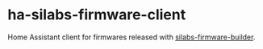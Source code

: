 # ha-silabs-firmware-client

Home Assistant client for firmwares released with [silabs-firmware-builder](https://github.com/NabuCasa/silabs-firmware-builder).
